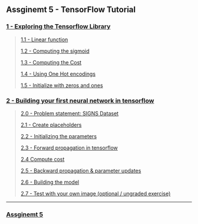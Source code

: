 ## Assginemt 5 - TensorFlow Tutorial

### [1 - Exploring the Tensorflow Library](#1)
>
> [1.1 - Linear function](#1.1)
> 
> [1.2 - Computing the sigmoid](#1.2)
> 
> [1.3 - Computing the Cost](#1.3)
> 
> [1.4 - Using One Hot encodings](#1.4)
> 
> [1.5 - Initialize with zeros and ones](#1.5)

### [2 - Building your first neural network in tensorflow](#2)
>
> [2.0 - Problem statement: SIGNS Dataset](#2.0)
> 
> [2.1 - Create placeholders](#2.1)
> 
> [2.2 - Initializing the parameters](#2.2)
> 
> [2.3 - Forward propagation in tensorflow](#2.3)
> 
> [2.4 Compute cost](#2.4)
> 
> [2.5 - Backward propagation & parameter updates](#2.5)
> 
> [2.6 - Building the model](#2.6)
> 
> [2.7 - Test with your own image (optional / ungraded exercise)](#2.7)

---

### [Assginemt 5](https://github.com/htaiwan/note-andrew-deep-learning/blob/master/Assignment/Course2/2-5.ipynb)